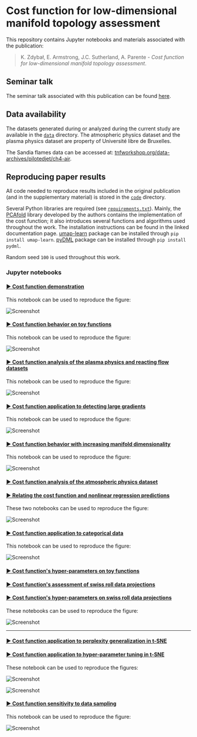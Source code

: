 # Cost function for low-dimensional manifold topology assessment

This repository contains Jupyter notebooks and materials associated with the publication:

> K. Zdybał, E. Armstrong, J.C. Sutherland, A. Parente - *Cost function for low-dimensional manifold topology assessment*.

## Seminar talk

The seminar talk associated with this publication can be found [here](https://www.vki.ac.be/index.php/vki-seminars).

## Data availability

The datasets generated during or analyzed during the current study are available in the [``data``](data/) directory. The atmospheric physics dataset and the plasma physics dataset are property of Université libre de Bruxelles. 

The Sandia flames data can be accessed at: [tnfworkshop.org/data-archives/pilotedjet/ch4-air](https://tnfworkshop.org/data-archives/pilotedjet/ch4-air).

## Reproducing paper results

All code needed to reproduce results included in the original publication (and in the supplementary material) is stored in the [``code``](code/) directory.

Several Python libraries are required (see [`requirements.txt`](requirements.txt)). Mainly, the [PCAfold](https://pcafold.readthedocs.io/en/latest/index.html) library developed by the authors contains the implementation of the cost function; it also introduces several functions and algorithms used throughout the work. The installation instructions can be found in the linked documentation page. [umap-learn](https://umap-learn.readthedocs.io/en/latest/index.html) package can be installed through `pip install umap-learn`. [pyDML](https://pydml.readthedocs.io/en/latest/index.html) package can be installed through `pip install pydml`.

Random seed `100` is used throughout this work.

### Jupyter notebooks

#### [▶︎ Cost function demonstration](code/paper-Figure-2-cost-function-demonstration.ipynb)

This notebook can be used to reproduce the figure:

![Screenshot](figures/paper-Figure-2-cost-function-demonstration.png)

#### [▶︎ Cost function behavior on toy functions](code/paper-Figure-3-cost-function-behavior-on-toy-functions.ipynb)

This notebook can be used to reproduce the figure:

![Screenshot](figures/paper-Figure-3-cost-function-behavior-on-toy-functions.png)

#### [▶︎ Cost function analysis of the plasma physics and reacting flow datasets](code/paper-Figure-4-plasma-physics-and-reacting-flows.ipynb)

This notebook can be used to reproduce the figure:

![Screenshot](figures/paper-Figure-4-plasma-physics-and-reacting-flows.png)

#### [▶︎ Cost function application to detecting large gradients](code/paper-Figure-5-cost-function-application-to-detecting-large-gradients.ipynb)

This notebook can be used to reproduce the figure:

![Screenshot](figures/paper-Figure-5-cost-function-application-to-detecting-large-gradients.png)

#### [▶︎ Cost function behavior with increasing manifold dimensionality](code/paper-Figure-6-cost-dimensionality-Sandia-flame.ipynb)

This notebook can be used to reproduce the figure:

![Screenshot](figures/paper-Figure-6-cost-dimensionality-Sandia-flame.png)

#### [▶︎ Cost function analysis of the atmospheric physics dataset](code/paper-Figure-7-atmospheric-physics.ipynb)
#### [▶︎ Relating the cost function and nonlinear regression predictions](code/paper-Figure-7-atmospheric-physics-regression-correlation.ipynb)

These two notebooks can be used to reproduce the figure:

![Screenshot](figures/paper-Figure-7-atmospheric-physics.png)

#### [▶︎ Cost function application to categorical data](code/paper-Figure-8-cost-function-application-to-categorical-data.ipynb)

This notebook can be used to reproduce the figure:

![Screenshot](figures/paper-Figure-8-cost-function-application-to-categorical-data.png)

#### [▶︎ Cost function's hyper-parameters on toy functions](code/paper-Figure-9-effect-of-hyper-parameters.ipynb)
#### [▶︎ Cost function's assessment of swiss roll data projections](code/paper-Figure-9-swiss-roll-data.ipynb)
#### [▶︎ Cost function's hyper-parameters on swiss roll data projections](code/paper-Figure-9-swiss-roll-data-effect-of-hyper-parameters.ipynb)

These notebooks can be used to reproduce the figure:

![Screenshot](figures/paper-Figure-9-cost-function-hyper-parameters.png)

-------

#### [▶︎ Cost function application to perplexity generalization in t-SNE](code/paper-Supplement-t-SNE-perplexity-generalization.ipynb)
#### [▶︎ Cost function application to hyper-parameter tuning in t-SNE](code/paper-Supplement-t-SNE-perplexity-tuning.ipynb)

These notebook can be used to reproduce the figures:

![Screenshot](figures/paper-Supplement-cost-function-application-to-hyper-parameter-tuning-3D.png)

![Screenshot](figures/paper-Supplement-cost-function-application-to-hyper-parameter-tuning-2D.png)

#### [▶︎ Cost function sensitivity to data sampling](code/paper-Supplement-sensitivity-to-data-sampling.ipynb)

This notebook can be used to reproduce the figure:

![Screenshot](figures/paper-Supplement-sensitivity-to-data-sampling.png)
